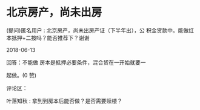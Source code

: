 # 北京房产，尚未出房

(提问)匿名用户 : 北京房产，尚未出房产证（下半年出），公 积金贷款中。能做红本抵押+二按吗？能否推荐下？谢谢

2018-06-13

回答：不能做 房本是抵押必要条件，混合贷在一开始就要一

起做。(0 赞)

评论区：

叶落知秋 : 拿到到房本后能否做？是否需要赎楼？